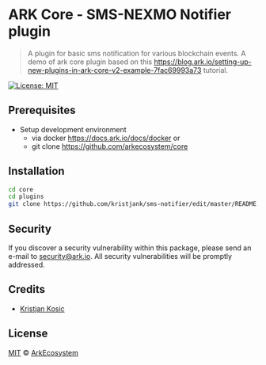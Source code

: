 # ARK Core - SMS-NEXMO Notifier plugin

> A plugin for basic sms notification for various blockchain events. A demo of ark core plugin based on this https://blog.ark.io/setting-up-new-plugins-in-ark-core-v2-example-7fac69993a73 tutorial.


[![License: MIT](https://img.shields.io/badge/License-MIT-yellow.svg)](https://opensource.org/licenses/MIT)


## Prerequisites
- Setup development environment
  - via docker https://docs.ark.io/docs/docker or
  - git clone https://github.com/arkecosystem/core


## Installation

```bash
cd core
cd plugins
git clone https://github.com/kristjank/sms-notifier/edit/master/README.md
```

## Security

If you discover a security vulnerability within this package, please send an e-mail to security@ark.io. All security vulnerabilities will be promptly addressed.

## Credits

- [Kristjan Kosic](https://github.com/kristjank)

## License

[MIT](LICENSE) © [ArkEcosystem](https://ark.io)

